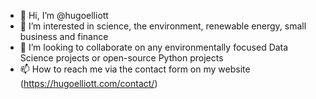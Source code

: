 - 👋 Hi, I’m @hugoelliott
- 👀 I’m interested in science, the environment, renewable energy, small business and finance
- 💞️ I’m looking to collaborate on any environmentally focused Data Science projects or open-source Python projects
- 📫 How to reach me via the contact form on my website (https://hugoelliott.com/contact/)

<!---
hugoelliott/hugoelliott is a ✨ special ✨ repository because its `README.md` (this file) appears on your GitHub profile.
You can click the Preview link to take a look at your changes.
--->
